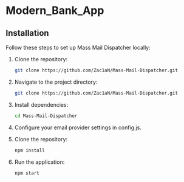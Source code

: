 # Modern_Bank_App

## Installation

Follow these steps to set up Mass Mail Dispatcher locally:

1. Clone the repository:

   ```bash
   git clone https://github.com/Zac1aN/Mass-Mail-Dispatcher.git

2. Navigate to the project directory:

   ```bash
   git clone https://github.com/Zac1aN/Mass-Mail-Dispatcher.git

3. Install dependencies:

   ```bash
   cd Mass-Mail-Dispatcher
   
4.  Configure your email provider settings in config.js.

5. Clone the repository:

   ```bash
   npm install

6. Run the application:

   ```bash
   npm start
